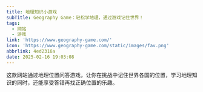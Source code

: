 ```yaml
---
title: 地理知识小游戏
subTitle: Geography Game：轻松学地理，通过游戏记住世界！
tags:
  - 网站
  - 游戏
link: 'https://www.geography-game.com/'
icon: 'https://www.geography-game.com/static/images/fav.png'
abbrlink: 4ed2316a
date: 2025-02-16 19:03:08
---
```


这款网站通过地理位置问答游戏，让你在挑战中记住世界各国的位置，学习地理知识的同时，还能享受答错再找正确位置的乐趣。
